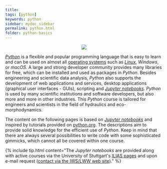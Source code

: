 ```yaml
---
title: 
tags: [python]
keywords: python
sidebar: mydoc_sidebar
permalink: python.html
folder: python-basics
---
```


<div style="text-align: center"><img src="https://www.python.org/static/img/python-logo.png"></div>


[*Python*](https://www.python.org) is a flexible and popular programming language that is easy to learn and can be used on almost all [operating systems](https://en.wikipedia.org/wiki/Operating_system) such as [*Linux*](https://www.linux.org/), *Windows*, or *macOS*. A large and strong developer community provides many libraries for free, which can be installed and used as packages in *Python*. Besides engineering and scientific data analysis, *Python* also supports the development of web applications and services, desktop applications (graphical user interfaces - GUIs), scripting and [*Jupyter notebooks*](https://jupyter.org/). *Python* is used by many scientific institutions and software developers, but also more and more in other industries. This *Python* course is tailored for engineers and scientists in the field of hydraulics and eco-morphodynamics.

The content on the following pages is based on [*Jupyter notebooks*](https://jupyter.org/) and inspired by tutorials provided on [python.org](https://docs.python.org/3/tutorial/index.html). The descriptions aim to provide solid knowledge for the efficient use of *Python*. Keep in mind that there are always several possibilities to write code with some sophisticated gimmicks, which cannot all be covered within one course. 

{% include tip.html content="The *Jupyter notebooks* are provided along with active courses via the University of Stuttgart's [ILIAS pages](https://ilias3.uni-stuttgart.de/) and upon e-mail request ([contact via the IWS/LWW web site](https://www.iws.uni-stuttgart.de/institut/team/Schwindt/))." %}
<!-- Thus,  all code cells can be run inline rather than using a separate Python interactive window. -->

